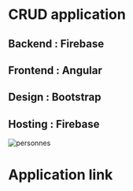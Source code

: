 # CRUD application 
## Backend : Firebase 
## Frontend : Angular
## Design : Bootstrap
## Hosting : Firebase 

![personnes](https://user-images.githubusercontent.com/96910658/181253235-2116fe41-228e-4e36-883d-a664d0fbb829.png)


# Application link


